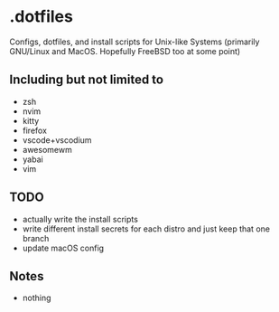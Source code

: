 # .dotfiles

Configs, dotfiles, and install scripts for Unix-like Systems (primarily GNU/Linux and MacOS. Hopefully FreeBSD too at some point)

## Including but not limited to

- zsh
- nvim
- kitty
- firefox
- vscode+vscodium
- awesomewm
- yabai
- vim

## TODO

- actually write the install scripts
- write different install secrets for each distro and just keep that one branch
- update macOS config

## Notes

- nothing
